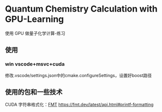 # Quantum Chemistry Calculation with GPU-Learning

使用 GPU 做量子化学计算-练习

## 使用
### win vscode+msvc+cuda
修改.vscode/settings.json中的cmake.configureSettings，设置好boost路径

## 使用的包和一些技术

CUDA
字符串格式化：[FMT](https://fmt.dev/latest/index.html) https://fmt.dev/latest/api.html#printf-formatting
